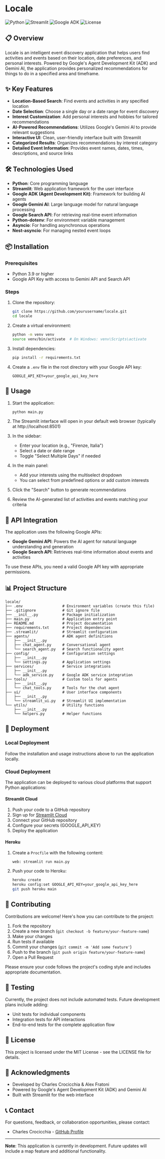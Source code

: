 # Locale

![Python](https://img.shields.io/badge/Python-3.9+-blue.svg)
![Streamlit](https://img.shields.io/badge/Streamlit-1.30+-red.svg)
![Google ADK](https://img.shields.io/badge/Google_ADK-Latest-green.svg)
![License](https://img.shields.io/badge/License-MIT-yellow.svg)

## 📋 Overview

Locale is an intelligent event discovery application that helps users find activities and events based on their location, date preferences, and personal interests. Powered by Google's Agent Development Kit (ADK) and Gemini AI, the application provides personalized recommendations for things to do in a specified area and timeframe.



## ✨ Key Features

- **Location-Based Search**: Find events and activities in any specified location
- **Date Selection**: Choose a single day or a date range for event discovery
- **Interest Customization**: Add personal interests and hobbies for tailored recommendations
- **AI-Powered Recommendations**: Utilizes Google's Gemini AI to provide relevant suggestions
- **Interactive UI**: Clean, user-friendly interface built with Streamlit
- **Categorized Results**: Organizes recommendations by interest category
- **Detailed Event Information**: Provides event names, dates, times, descriptions, and source links

## 🛠️ Technologies Used

- **Python**: Core programming language
- **Streamlit**: Web application framework for the user interface
- **Google ADK (Agent Development Kit)**: Framework for building AI agents
- **Google Gemini AI**: Large language model for natural language processing
- **Google Search API**: For retrieving real-time event information
- **Python-dotenv**: For environment variable management
- **Asyncio**: For handling asynchronous operations
- **Nest-asyncio**: For managing nested event loops

## 📦 Installation

### Prerequisites

- Python 3.9 or higher
- Google API Key with access to Gemini API and Search API

### Steps

1. Clone the repository:
   ```bash
   git clone https://github.com/yourusername/locale.git
   cd locale
   ```

2. Create a virtual environment:
   ```bash
   python -m venv venv
   source venv/bin/activate  # On Windows: venv\Scripts\activate
   ```

3. Install dependencies:
   ```bash
   pip install -r requirements.txt
   ```

4. Create a `.env` file in the root directory with your Google API key:
   ```
   GOOGLE_API_KEY=your_google_api_key_here
   ```

## 🚀 Usage

1. Start the application:
   ```bash
   python main.py
   ```

2. The Streamlit interface will open in your default web browser (typically at http://localhost:8501)

3. In the sidebar:
   - Enter your location (e.g., "Firenze, Italia")
   - Select a date or date range
   - Toggle "Select Multiple Days" if needed

4. In the main panel:
   - Add your interests using the multiselect dropdown
   - You can select from predefined options or add custom interests

5. Click the "Search" button to generate recommendations

6. Review the AI-generated list of activities and events matching your criteria

## 🔌 API Integration

The application uses the following Google APIs:

- **Google Gemini API**: Powers the AI agent for natural language understanding and generation
- **Google Search API**: Retrieves real-time information about events and activities

To use these APIs, you need a valid Google API key with appropriate permissions.

## 📊 Project Structure

```
locale/
├── .env                  # Environment variables (create this file)
├── .gitignore            # Git ignore file
├── __init__.py           # Package initialization
├── main.py               # Application entry point
├── README.md             # Project documentation
├── requirements.txt      # Project dependencies
├── .streamlit/           # Streamlit configuration
├── agents/               # ADK agent definitions
│   ├── __init__.py
│   ├── chat_agent.py     # Conversational agent
│   └── search_agent.py   # Search functionality agent
├── config/               # Configuration settings
│   ├── __init__.py
│   └── settings.py       # Application settings
├── services/             # Service integrations
│   ├── __init__.py
│   └── adk_service.py    # Google ADK service integration
├── tools/                # Custom tools for agents
│   ├── __init__.py
│   └── chat_tools.py     # Tools for the chat agent
├── ui/                   # User interface components
│   ├── __init__.py
│   └── streamlit_ui.py   # Streamlit UI implementation
└── utils/                # Utility functions
    ├── __init__.py
    └── helpers.py        # Helper functions
```

## 🚢 Deployment

### Local Deployment

Follow the installation and usage instructions above to run the application locally.

### Cloud Deployment

The application can be deployed to various cloud platforms that support Python applications:

#### Streamlit Cloud

1. Push your code to a GitHub repository
2. Sign up for [Streamlit Cloud](https://streamlit.io/cloud)
3. Connect your GitHub repository
4. Configure your secrets (GOOGLE_API_KEY)
5. Deploy the application

#### Heroku

1. Create a `Procfile` with the following content:
   ```
   web: streamlit run main.py
   ```
2. Push your code to Heroku:
   ```bash
   heroku create
   heroku config:set GOOGLE_API_KEY=your_google_api_key_here
   git push heroku main
   ```

## 🤝 Contributing

Contributions are welcome! Here's how you can contribute to the project:

1. Fork the repository
2. Create a new branch (`git checkout -b feature/your-feature-name`)
3. Make your changes
4. Run tests if available
5. Commit your changes (`git commit -m 'Add some feature'`)
6. Push to the branch (`git push origin feature/your-feature-name`)
7. Open a Pull Request

Please ensure your code follows the project's coding style and includes appropriate documentation.

## 🧪 Testing

Currently, the project does not include automated tests. Future development plans include adding:

- Unit tests for individual components
- Integration tests for API interactions
- End-to-end tests for the complete application flow

## 📄 License

This project is licensed under the MIT License - see the LICENSE file for details.

## 🙏 Acknowledgments

- Developed by Charles Crocicchia & Alex Fratoni
- Powered by Google's Agent Development Kit (ADK) and Gemini AI
- Built with Streamlit for the web interface

## 📞 Contact

For questions, feedback, or collaboration opportunities, please contact:

- Charles Crocicchia - [GitHub Profile](https://github.com/charlescro)

---

**Note**: This application is currently in development. Future updates will include a map feature and additional functionality.